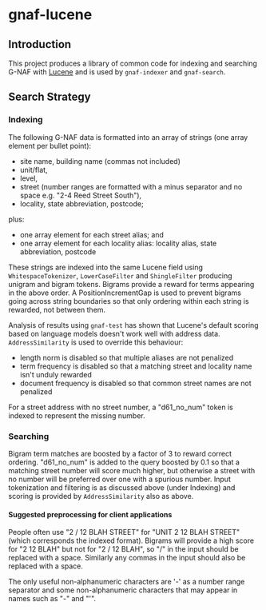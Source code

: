 # gnaf-lucene

## Introduction

This project produces a library of common code for indexing and searching G-NAF with [Lucene](https://lucene.apache.org/)
and is used by `gnaf-indexer` and `gnaf-search`.

## Search Strategy

### Indexing

The following G-NAF data is formatted into an array of strings (one array element per bullet point):

- site name, building name (commas not included)
- unit/flat,
- level,
- street (number ranges are formatted with a minus separator and no space e.g. "2-4 Reed Street South"),
- locality, state abbreviation, postcode;

plus:

- one array element for each street alias; and
- one array element for each locality alias: locality alias, state abbreviation, postcode

These strings are indexed into the same Lucene field using `WhitespaceTokenizer`, `LowerCaseFilter` and `ShingleFilter` producing unigram and bigram tokens.
Bigrams provide a reward for terms appearing in the above order.
A PositionIncrementGap is used to prevent bigrams going across string boundaries so that only ordering within each string is rewarded, not between them.

Analysis of results using `gnaf-test` has shown that Lucene's default scoring based on language models doesn't work well with address data.
`AddressSimilarity` is used to override this behaviour:

- length norm is disabled so that multiple aliases are not penalized
- term frequency is disabled so that a matching street and locality name isn't unduly rewarded
- document frequency is disabled so that common street names are not penalized

For a street address with no street number, a "d61_no_num" token is indexed to represent the missing number.

### Searching

Bigram term matches are boosted by a factor of 3 to reward correct ordering.
"d61_no_num" is added to the query boosted by 0.1 so that a matching street number will score much higher, but otherwise a street with
no number will be preferred over one with a spurious number.
Input tokenization and filtering is as discussed above (under Indexing) and scoring is provided by `AddressSimilarity` also as above.

#### Suggested preprocessing for client applications

People often use "2 / 12 BLAH STREET" for "UNIT 2 12 BLAH STREET" (which corresponds the indexed format).
Bigrams will provide a high score for "2 12 BLAH" but not for "2 / 12 BLAH", so "/" in the input should be replaced with a space.
Similarly any commas in the input should also be replaced with a space.

The only useful non-alphanumeric characters are '-' as a number range separator and some non-alphanumeric characters that may appear
in names such as "-" and "'".
